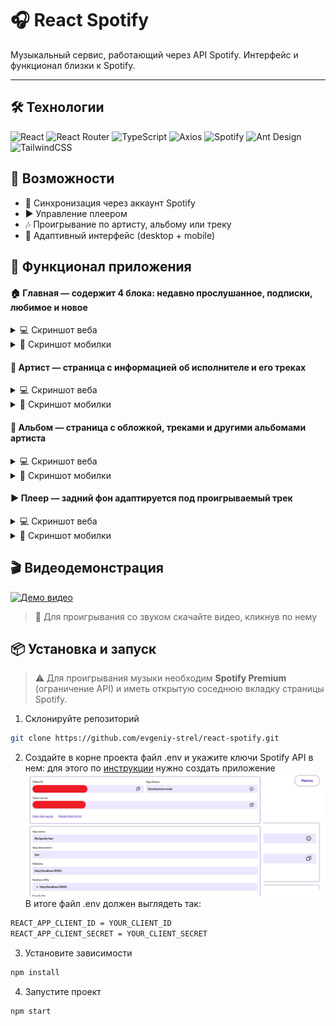 # 🎧 React Spotify  

Музыкальный сервис, работающий через API Spotify. Интерфейс и функционал близки к Spotify.  

---

## 🛠 Технологии
![React](https://img.shields.io/badge/React-20232A?style=for-the-badge&logo=react&logoColor=61DAFB)
![React Router](https://img.shields.io/badge/React_Router-CA4245?style=for-the-badge&logo=react-router&logoColor=white)
![TypeScript](https://img.shields.io/badge/TypeScript-007ACC?style=for-the-badge&logo=typescript&logoColor=white)
![Axios](https://img.shields.io/badge/Axios-671ddf?style=for-the-badge&logo=axios&logoColor=white)
![Spotify](https://img.shields.io/badge/Spotify%20API-1ED760?style=for-the-badge&logo=spotify&logoColor=white)
![Ant Design](https://img.shields.io/badge/Ant%20Design-0170FE?style=for-the-badge&logo=antdesign&logoColor=white)
![TailwindCSS](https://img.shields.io/badge/Tailwind_CSS-38B2AC?style=for-the-badge&logo=tailwind-css&logoColor=white)

## 🚀 Возможности  
- 🔑 Синхронизация через аккаунт Spotify
- ▶️ Управление плеером
- 🎶 Проигрывание по артисту, альбому или треку
- 📱 Адаптивный интерфейс (desktop + mobile)

## 📂 Функционал приложения

#### 🏠 Главная — содержит 4 блока: недавно прослушанное, подписки, любимое и новое

<details>
  <summary>💻 Скриншот веба</summary>

  ![Главная (Web)](https://github.com/evgeniy-strel/react-spotify/blob/master/screens/web/main-page.jpg?raw=true)
</details>

<details>
  <summary>📱 Скриншот мобилки</summary>

  ![Главная (Mobile)](https://github.com/evgeniy-strel/react-spotify/blob/master/screens/mobile/main-page.jpg?raw=true)
</details>

#### 🎤 Артист — страница с информацией об исполнителе и его треках  

<details>
  <summary>💻 Скриншот веба</summary>

  ![Главная (Web)](https://github.com/evgeniy-strel/react-spotify/blob/master/screens/web/artist-page.jpg?raw=true)
</details>

<details>
  <summary>📱 Скриншот мобилки</summary>

  ![Главная (Mobile)](https://github.com/evgeniy-strel/react-spotify/blob/master/screens/mobile/artist-page.jpg?raw=true)
</details>

#### 📀 Альбом — страница с обложкой, треками и другими альбомами артиста

<details>
  <summary>💻 Скриншот веба</summary>

  ![Главная (Web)](https://github.com/evgeniy-strel/react-spotify/blob/master/screens/web/album-page.jpg?raw=true)
</details>

<details>
  <summary>📱 Скриншот мобилки</summary>

  ![Главная (Mobile)](https://github.com/evgeniy-strel/react-spotify/blob/master/screens/mobile/album-page.jpg?raw=true)
</details>

#### ▶️ Плеер — задний фон адаптируется под проигрываемый трек

<details>
  <summary>💻 Скриншот веба</summary>

  ![Плеер (Web)](https://github.com/evgeniy-strel/react-spotify/blob/master/screens/web/player-view.jpg?raw=true)
</details>

<details>
  <summary>📱 Скриншот мобилки</summary>

| ![Мобилка 1](https://github.com/evgeniy-strel/react-spotify/blob/master/screens/mobile/player-view.jpg?raw=true) | ![Мобилка 2](https://github.com/evgeniy-strel/react-spotify/blob/master/screens/mobile/player-view-2.jpg?raw=true) |
|:---:|:---:|

</details>

## 🎬 Видеодемонстрация
[![Демо видео](https://github.com/evgeniy-strel/react-spotify/blob/master/screens/demo-gif.gif?raw=true)](https://github.com/evgeniy-strel/react-spotify/raw/refs/heads/master/screens/demo.mp4)
> 🎵 Для проигрывания со звуком скачайте видео, кликнув по нему


## 📦 Установка и запуск

> ⚠️ Для проигрывания музыки необходим **Spotify Premium** (ограничение API) и иметь открытую соседнюю вкладку страницы Spotify.


1) Склонируйте репозиторий
```bash
git clone https://github.com/evgeniy-strel/react-spotify.git
```

2) Создайте в корне проекта файл .env и укажите ключи Spotify API в нем: для этого по [инструкции](https://developer.spotify.com/documentation/web-api) нужно создать приложение
![Spotify App](https://github.com/evgeniy-strel/react-spotify/blob/master/screens/spotify-app-settings.jpg?raw=true)
В итоге файл .env должен выглядеть так:
```bash
REACT_APP_CLIENT_ID = YOUR_CLIENT_ID
REACT_APP_CLIENT_SECRET = YOUR_CLIENT_SECRET
```

3) Установите зависимости
```bash
npm install
```
4) Запустите проект
```bash
npm start
```
